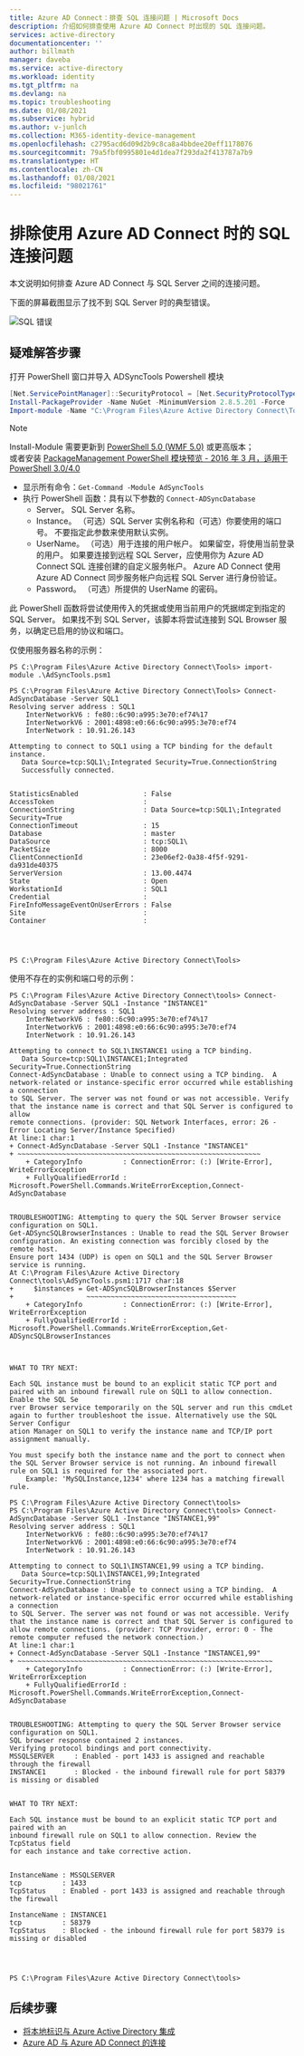 ```yaml
---
title: Azure AD Connect：排查 SQL 连接问题 | Microsoft Docs
description: 介绍如何排查使用 Azure AD Connect 时出现的 SQL 连接问题。
services: active-directory
documentationcenter: ''
author: billmath
manager: daveba
ms.service: active-directory
ms.workload: identity
ms.tgt_pltfrm: na
ms.devlang: na
ms.topic: troubleshooting
ms.date: 01/08/2021
ms.subservice: hybrid
ms.author: v-junlch
ms.collection: M365-identity-device-management
ms.openlocfilehash: c2795acd6d09d2b9c8ca8a4bbdee20eff1178076
ms.sourcegitcommit: 79a5fbf0995801e4d1dea7f293da2f413787a7b9
ms.translationtype: HT
ms.contentlocale: zh-CN
ms.lasthandoff: 01/08/2021
ms.locfileid: "98021761"
---
```

# <a name="troubleshoot-sql-connectivity-issues-with-azure-ad-connect"></a>排除使用 Azure AD Connect 时的 SQL 连接问题
本文说明如何排查 Azure AD Connect 与 SQL Server 之间的连接问题。 

下面的屏幕截图显示了找不到 SQL Server 时的典型错误。

![SQL 错误](./media/tshoot-connect-tshoot-sql-connectivity/sql1.png)

## <a name="troubleshooting-steps"></a>疑难解答步骤
打开 PowerShell 窗口并导入 ADSyncTools Powershell 模块

``` powershell
[Net.ServicePointManager]::SecurityProtocol = [Net.SecurityProtocolType]::Tls12
Install-PackageProvider -Name NuGet -MinimumVersion 2.8.5.201 -Force
Import-module -Name "C:\Program Files\Azure Active Directory Connect\Tools\AdSyncTools"
```

>[!NOTE]
>Install-Module 需要更新到 [PowerShell 5.0 (WMF 5.0)](https://www.microsoft.com/download/details.aspx?id=50395) 或更高版本；  
或者安装 [PackageManagement PowerShell 模块预览 - 2016 年 3 月，适用于 PowerShell 3.0/4.0](https://docs.microsoft.com/powershell/module/PackageManagement) 

-  显示所有命令：`Get-Command -Module AdSyncTools` 
- 执行 PowerShell 函数：具有以下参数的 `Connect-ADSyncDatabase`
    - Server。 SQL Server 名称。
    - Instance。 （可选）SQL Server 实例名称和（可选）你要使用的端口号。 不要指定此参数来使用默认实例。
    - UserName。 （可选）用于连接的用户帐户。 如果留空，将使用当前登录的用户。 如果要连接到远程 SQL Server，应使用你为 Azure AD Connect SQL 连接创建的自定义服务帐户。 Azure AD Connect 使用 Azure AD Connect 同步服务帐户向远程 SQL Server 进行身份验证。
    - Password。 （可选）所提供的 UserName 的密码。

此 PowerShell 函数将尝试使用传入的凭据或使用当前用户的凭据绑定到指定的 SQL Server。 如果找不到 SQL Server，该脚本将尝试连接到 SQL Browser 服务，以确定已启用的协议和端口。

仅使用服务器名称的示例：
```
PS C:\Program Files\Azure Active Directory Connect\Tools> import-module .\AdSyncTools.psm1

PS C:\Program Files\Azure Active Directory Connect\Tools> Connect-AdSyncDatabase -Server SQL1
Resolving server address : SQL1
    InterNetworkV6 : fe80::6c90:a995:3e70:ef74%17
    InterNetworkV6 : 2001:4898:e0:66:6c90:a995:3e70:ef74
    InterNetwork : 10.91.26.143

Attempting to connect to SQL1 using a TCP binding for the default instance.
   Data Source=tcp:SQL1\;Integrated Security=True.ConnectionString
   Successfully connected.


StatisticsEnabled                : False
AccessToken                      : 
ConnectionString                 : Data Source=tcp:SQL1\;Integrated Security=True
ConnectionTimeout                : 15
Database                         : master
DataSource                       : tcp:SQL1\
PacketSize                       : 8000
ClientConnectionId               : 23e06ef2-0a38-4f5f-9291-da931de40375
ServerVersion                    : 13.00.4474
State                            : Open
WorkstationId                    : SQL1
Credential                       : 
FireInfoMessageEventOnUserErrors : False
Site                             : 
Container                        : 




PS C:\Program Files\Azure Active Directory Connect\Tools> 
```

使用不存在的实例和端口号的示例：

```
PS C:\Program Files\Azure Active Directory Connect\tools> Connect-AdSyncDatabase -Server SQL1 -Instance "INSTANCE1"
Resolving server address : SQL1
    InterNetworkV6 : fe80::6c90:a995:3e70:ef74%17
    InterNetworkV6 : 2001:4898:e0:66:6c90:a995:3e70:ef74
    InterNetwork : 10.91.26.143

Attempting to connect to SQL1\INSTANCE1 using a TCP binding.
   Data Source=tcp:SQL1\INSTANCE1;Integrated Security=True.ConnectionString
Connect-AdSyncDatabase : Unable to connect using a TCP binding.  A network-related or instance-specific error occurred while establishing a connection 
to SQL Server. The server was not found or was not accessible. Verify that the instance name is correct and that SQL Server is configured to allow 
remote connections. (provider: SQL Network Interfaces, error: 26 - Error Locating Server/Instance Specified)
At line:1 char:1
+ Connect-AdSyncDatabase -Server SQL1 -Instance "INSTANCE1"
+ ~~~~~~~~~~~~~~~~~~~~~~~~~~~~~~~~~~~~~~~~~~~~~~~~~~~~~~~~~~~~
    + CategoryInfo          : ConnectionError: (:) [Write-Error], WriteErrorException
    + FullyQualifiedErrorId : Microsoft.PowerShell.Commands.WriteErrorException,Connect-AdSyncDatabase
 

TROUBLESHOOTING: Attempting to query the SQL Server Browser service configuration on SQL1.
Get-ADSyncSQLBrowserInstances : Unable to read the SQL Server Browser configuration. An existing connection was forcibly closed by the remote host. 
Ensure port 1434 (UDP) is open on SQL1 and the SQL Server Browser service is running. 
At C:\Program Files\Azure Active Directory Connect\tools\AdSyncTools.psm1:1717 char:18
+     $instances = Get-ADSyncSQLBrowserInstances $Server
+                  ~~~~~~~~~~~~~~~~~~~~~~~~~~~~~~~~~~~~~
    + CategoryInfo          : ConnectionError: (:) [Write-Error], WriteErrorException
    + FullyQualifiedErrorId : Microsoft.PowerShell.Commands.WriteErrorException,Get-ADSyncSQLBrowserInstances
 


WHAT TO TRY NEXT:

Each SQL instance must be bound to an explicit static TCP port and paired with an inbound firewall rule on SQL1 to allow connection. Enable the SQL Se
rver Browser service temporarily on the SQL server and run this cmdLet again to further troubleshoot the issue. Alternatively use the SQL Server Configur
ation Manager on SQL1 to verify the instance name and TCP/IP port assignment manually. 

You must specify both the instance name and the port to connect when the SQL Server Browser service is not running. An inbound firewall rule on SQL1 is required for the associated port.
    Example: 'MySQLInstance,1234' where 1234 has a matching firewall rule.

PS C:\Program Files\Azure Active Directory Connect\tools> 
PS C:\Program Files\Azure Active Directory Connect\tools> Connect-AdSyncDatabase -Server SQL1 -Instance "INSTANCE1,99"
Resolving server address : SQL1
    InterNetworkV6 : fe80::6c90:a995:3e70:ef74%17
    InterNetworkV6 : 2001:4898:e0:66:6c90:a995:3e70:ef74
    InterNetwork : 10.91.26.143

Attempting to connect to SQL1\INSTANCE1,99 using a TCP binding.
   Data Source=tcp:SQL1\INSTANCE1,99;Integrated Security=True.ConnectionString
Connect-AdSyncDatabase : Unable to connect using a TCP binding.  A network-related or instance-specific error occurred while establishing a connection 
to SQL Server. The server was not found or was not accessible. Verify that the instance name is correct and that SQL Server is configured to allow remote connections. (provider: TCP Provider, error: 0 - The remote computer refused the network connection.)
At line:1 char:1
+ Connect-AdSyncDatabase -Server SQL1 -Instance "INSTANCE1,99"
+ ~~~~~~~~~~~~~~~~~~~~~~~~~~~~~~~~~~~~~~~~~~~~~~~~~~~~~~~~~~~~~~~
    + CategoryInfo          : ConnectionError: (:) [Write-Error], WriteErrorException
    + FullyQualifiedErrorId : Microsoft.PowerShell.Commands.WriteErrorException,Connect-AdSyncDatabase
 

TROUBLESHOOTING: Attempting to query the SQL Server Browser service configuration on SQL1.
SQL browser response contained 2 instances.
Verifying protocol bindings and port connectivity.
MSSQLSERVER     : Enabled - port 1433 is assigned and reachable through the firewall
INSTANCE1       : Blocked - the inbound firewall rule for port 58379 is missing or disabled


WHAT TO TRY NEXT:

Each SQL instance must be bound to an explicit static TCP port and paired with an
inbound firewall rule on SQL1 to allow connection. Review the TcpStatus field
for each instance and take corrective action.


InstanceName : MSSQLSERVER
tcp          : 1433
TcpStatus    : Enabled - port 1433 is assigned and reachable through the firewall

InstanceName : INSTANCE1
tcp          : 58379
TcpStatus    : Blocked - the inbound firewall rule for port 58379 is missing or disabled




PS C:\Program Files\Azure Active Directory Connect\tools>  
```

## <a name="next-steps"></a>后续步骤
- [将本地标识与 Azure Active Directory 集成](whatis-hybrid-identity.md)
-  [Azure AD 与 Azure AD Connect 的连接](tshoot-connect-connectivity.md)

